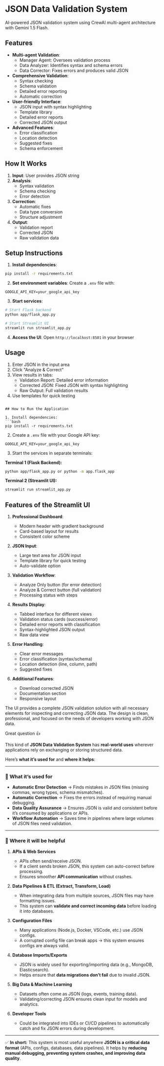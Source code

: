 
# JSON Data Validation System

AI-powered JSON validation system using CrewAI multi-agent architecture with Gemini 1.5 Flash.

## Features

- **Multi-agent Validation**:
  - Manager Agent: Oversees validation process
  - Data Analyzer: Identifies syntax and schema errors
  - Data Corrector: Fixes errors and produces valid JSON
- **Comprehensive Validation**:
  - Syntax checking
  - Schema validation
  - Detailed error reporting
  - Automatic correction
- **User-friendly Interface**:
  - JSON input with syntax highlighting
  - Template library
  - Detailed error reports
  - Corrected JSON output
- **Advanced Features**:
  - Error classification
  - Location detection
  - Suggested fixes
  - Schema enforcement

## How It Works

1. **Input**: User provides JSON string
2. **Analysis**:
   - Syntax validation
   - Schema checking
   - Error detection
3. **Correction**:
   - Automatic fixes
   - Data type conversion
   - Structure adjustment
4. **Output**:
   - Validation report
   - Corrected JSON
   - Raw validation data

## Setup Instructions

1. **Install dependencies**:
```bash
pip install -r requirements.txt
```

2. **Set environment variables**:
Create a `.env` file with:
```env
GOOGLE_API_KEY=your_google_api_key
```

3. **Start services**:
```bash
# Start Flask backend
python app/flask_app.py

# Start Streamlit UI
streamlit run streamlit_app.py
```

4. **Access the UI**:
Open `http://localhost:8501` in your browser

## Usage

1. Enter JSON in the input area
2. Click "Analyze & Correct"
3. View results in tabs:
   - Validation Report: Detailed error information
   - Corrected JSON: Fixed JSON with syntax highlighting
   - Raw Output: Full validation results
4. Use templates for quick testing
```

## How to Run the Application

1. Install dependencies:
```bash
pip install -r requirements.txt
```

2. Create a `.env` file with your Google API key:
```env
GOOGLE_API_KEY=your_google_api_key
```

3. Start the services in separate terminals:

**Terminal 1 (Flask Backend):**
```bash
python app/flask_app.py or python -m app.flask_app
```

**Terminal 2 (Streamlit UI):**
```bash
streamlit run streamlit_app.py
```

## Features of the Streamlit UI

1. **Professional Dashboard**:
   - Modern header with gradient background
   - Card-based layout for results
   - Consistent color scheme

2. **JSON Input**:
   - Large text area for JSON input
   - Template library for quick testing
   - Auto-validate option

3. **Validation Workflow**:
   - Analyze Only button (for error detection)
   - Analyze & Correct button (full validation)
   - Processing status with steps

4. **Results Display**:
   - Tabbed interface for different views
   - Validation status cards (success/error)
   - Detailed error reports with classification
   - Syntax-highlighted JSON output
   - Raw data view

5. **Error Handling**:
   - Clear error messages
   - Error classification (syntax/schema)
   - Location detection (line, column, path)
   - Suggested fixes

6. **Additional Features**:
   - Download corrected JSON
   - Documentation section
   - Responsive layout

The UI provides a complete JSON validation solution with all necessary elements for inspecting and correcting JSON data. The design is clean, professional, and focused on the needs of developers working with JSON data.


Great question 👍

This kind of **JSON Data Validation System** has **real-world uses** wherever applications rely on exchanging or storing structured data.

Here’s **what it’s used for** and **where it helps**:

---

### 🔹 **What it’s used for**

* **Automatic Error Detection** → Finds mistakes in JSON files (missing commas, wrong types, schema mismatches).
* **Automatic Correction** → Fixes the errors instead of requiring manual debugging.
* **Data Quality Assurance** → Ensures JSON is valid and consistent before it’s consumed by applications or APIs.
* **Workflow Automation** → Saves time in pipelines where large volumes of JSON files need validation.

---

### 🔹 **Where it will be helpful**

1. **APIs & Web Services**

   * APIs often send/receive JSON.
   * If a client sends broken JSON, this system can auto-correct before processing.
   * Ensures smoother **API communication** without crashes.

2. **Data Pipelines & ETL (Extract, Transform, Load)**

   * When integrating data from multiple sources, JSON files may have formatting issues.
   * This system can **validate and correct incoming data** before loading it into databases.

3. **Configuration Files**

   * Many applications (Node.js, Docker, VSCode, etc.) use JSON configs.
   * A corrupted config file can break apps → this system ensures configs are always valid.

4. **Database Imports/Exports**

   * JSON is widely used for exporting/importing data (e.g., MongoDB, Elasticsearch).
   * Helps ensure that **data migrations don’t fail** due to invalid JSON.

5. **Big Data & Machine Learning**

   * Datasets often come as JSON (logs, events, training data).
   * Validating/correcting JSON ensures clean input for models and analytics.

6. **Developer Tools**

   * Could be integrated into IDEs or CI/CD pipelines to automatically catch and fix JSON errors during development.

---

✅ **In short:**
This system is most useful anywhere **JSON is a critical data format** (APIs, configs, databases, data pipelines). It helps by **reducing manual debugging, preventing system crashes, and improving data quality**.



